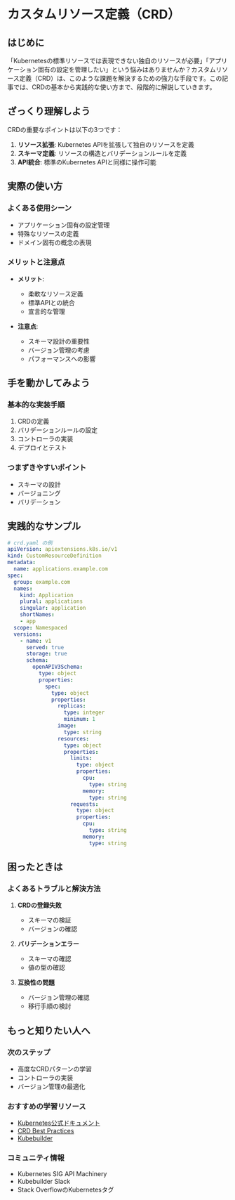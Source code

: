 # カスタムリソース定義（CRD）

## はじめに
「Kubernetesの標準リソースでは表現できない独自のリソースが必要」「アプリケーション固有の設定を管理したい」という悩みはありませんか？カスタムリソース定義（CRD）は、このような課題を解決するための強力な手段です。この記事では、CRDの基本から実践的な使い方まで、段階的に解説していきます。

## ざっくり理解しよう
CRDの重要なポイントは以下の3つです：

1. **リソース拡張**: Kubernetes APIを拡張して独自のリソースを定義
2. **スキーマ定義**: リソースの構造とバリデーションルールを定義
3. **API統合**: 標準のKubernetes APIと同様に操作可能

## 実際の使い方
### よくある使用シーン
- アプリケーション固有の設定管理
- 特殊なリソースの定義
- ドメイン固有の概念の表現

### メリットと注意点
- **メリット**:
  - 柔軟なリソース定義
  - 標準APIとの統合
  - 宣言的な管理

- **注意点**:
  - スキーマ設計の重要性
  - バージョン管理の考慮
  - パフォーマンスへの影響

## 手を動かしてみよう
### 基本的な実装手順
1. CRDの定義
2. バリデーションルールの設定
3. コントローラの実装
4. デプロイとテスト

### つまずきやすいポイント
- スキーマの設計
- バージョニング
- バリデーション

## 実践的なサンプル
```yaml
# crd.yaml の例
apiVersion: apiextensions.k8s.io/v1
kind: CustomResourceDefinition
metadata:
  name: applications.example.com
spec:
  group: example.com
  names:
    kind: Application
    plural: applications
    singular: application
    shortNames:
    - app
  scope: Namespaced
  versions:
    - name: v1
      served: true
      storage: true
      schema:
        openAPIV3Schema:
          type: object
          properties:
            spec:
              type: object
              properties:
                replicas:
                  type: integer
                  minimum: 1
                image:
                  type: string
                resources:
                  type: object
                  properties:
                    limits:
                      type: object
                      properties:
                        cpu:
                          type: string
                        memory:
                          type: string
                    requests:
                      type: object
                      properties:
                        cpu:
                          type: string
                        memory:
                          type: string
```

## 困ったときは
### よくあるトラブルと解決方法
1. **CRDの登録失敗**
   - スキーマの検証
   - バージョンの確認

2. **バリデーションエラー**
   - スキーマの確認
   - 値の型の確認

3. **互換性の問題**
   - バージョン管理の確認
   - 移行手順の検討

## もっと知りたい人へ
### 次のステップ
- 高度なCRDパターンの学習
- コントローラの実装
- バージョン管理の最適化

### おすすめの学習リソース
- [Kubernetes公式ドキュメント](https://kubernetes.io/docs/concepts/extend-kubernetes/api-extension/custom-resources/)
- [CRD Best Practices](https://kubernetes.io/docs/tasks/extend-kubernetes/custom-resources/custom-resource-definitions/#validation)
- [Kubebuilder](https://book.kubebuilder.io/)

### コミュニティ情報
- Kubernetes SIG API Machinery
- Kubebuilder Slack
- Stack OverflowのKubernetesタグ
